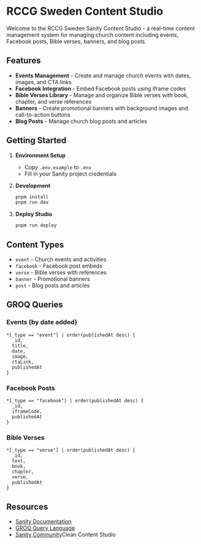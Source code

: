 # RCCG Sweden Content Studio

Welcome to the RCCG Sweden Sanity Content Studio - a real-time content management system for managing church content including events, Facebook posts, Bible verses, banners, and blog posts.

## Features

- **Events Management** - Create and manage church events with dates, images, and CTA links
- **Facebook Integration** - Embed Facebook posts using iframe codes
- **Bible Verses Library** - Manage and organize Bible verses with book, chapter, and verse references
- **Banners** - Create promotional banners with background images and call-to-action buttons
- **Blog Posts** - Manage church blog posts and articles

## Getting Started

1. **Environment Setup**
   - Copy `.env.example` to `.env`
   - Fill in your Sanity project credentials

2. **Development**
   ```bash
   pnpm install
   pnpm run dev
   ```

3. **Deploy Studio**
   ```bash
   pnpm run deploy
   ```

## Content Types

- `event` - Church events and activities
- `facebook` - Facebook post embeds
- `verse` - Bible verses with references
- `banner` - Promotional banners
- `post` - Blog posts and articles

## GROQ Queries

### Events (by date added)
```groq
*[_type == "event"] | order(publishedAt desc) {
  _id,
  title,
  date,
  image,
  ctaLink,
  publishedAt
}
```

### Facebook Posts
```groq
*[_type == "facebook"] | order(publishedAt desc) {
  _id,
  iframeCode,
  publishedAt
}
```

### Bible Verses
```groq
*[_type == "verse"] | order(publishedAt desc) {
  _id,
  text,
  book,
  chapter,
  verse,
  publishedAt
}
```

## Resources

- [Sanity Documentation](https://www.sanity.io/docs)
- [GROQ Query Language](https://www.sanity.io/docs/groq)
- [Sanity Community](https://www.sanity.io/community/join)Clean Content Studio
